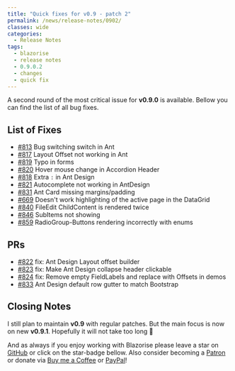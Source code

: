 ```yaml
---
title: "Quick fixes for v0.9 - patch 2"
permalink: /news/release-notes/0902/
classes: wide
categories:
  - Release Notes
tags:
  - blazorise
  - release notes
  - 0.9.0.2
  - changes
  - quick fix
---
```


A second round of the most critical issue for **v0.9.0** is available. Bellow you can find the list of all bug fixes.

## List of Fixes

- [#813](https://github.com/stsrki/Blazorise/issues/813) Bug switching switch in Ant
- [#817](https://github.com/stsrki/Blazorise/issues/817) Layout Offset not working in Ant
- [#819](https://github.com/stsrki/Blazorise/issues/819) Typo in forms
- [#820](https://github.com/stsrki/Blazorise/issues/820) Hover mouse change in Accordion Header
- [#818](https://github.com/stsrki/Blazorise/issues/818) Extra `:` in Ant Design
- [#821](https://github.com/stsrki/Blazorise/issues/821) Autocomplete not working in AntDesign
- [#831](https://github.com/stsrki/Blazorise/issues/831) Ant Card missing margins/padding
- [#669](https://github.com/stsrki/Blazorise/issues/669) Doesn't work highlighting of the active page in the DataGrid
- [#840](https://github.com/stsrki/Blazorise/issues/840) FileEdit ChildContent is rendered twice
- [#846](https://github.com/stsrki/Blazorise/issues/846) SubItems not showing
- [#859](https://github.com/stsrki/Blazorise/issues/859) RadioGroup-Buttons rendering incorrectly with enums

## PRs

- [#822](https://github.com/stsrki/Blazorise/pull/822) fix: Ant Design Layout offset builder
- [#823](https://github.com/stsrki/Blazorise/pull/823) fix: Make Ant Design collapse header clickable
- [#824](https://github.com/stsrki/Blazorise/pull/824) fix: Remove empty FieldLabels and replace with Offsets in demos
- [#833](https://github.com/stsrki/Blazorise/pull/833) Ant Design default row gutter to match Bootstrap

## Closing Notes

I still plan to maintain **v0.9** with regular patches. But the main focus is now on new **v0.9.1**. Hopefully it will not take too long 🤞

And as always if you enjoy working with Blazorise please leave a star on [GitHub](https://github.com/stsrki/Blazorise) or click on the star-badge bellow. Also consider becoming a [Patron](https://www.patreon.com/mladenmacanovic) or donate via [Buy me a Coffee](https://www.buymeacoffee.com/mladenmacanovic) or [PayPal](https://www.paypal.me/mladenmacanovic)!